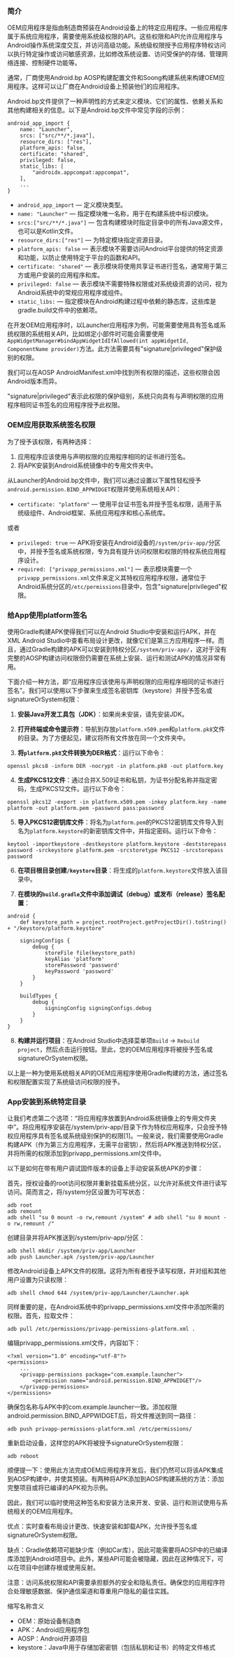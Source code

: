 ### 简介

OEM应用程序是指由制造商预装在Android设备上的特定应用程序。一些应用程序属于系统应用程序，需要使用系统级权限的API。这些权限和API允许应用程序与Android操作系统深度交互，并访问高级功能。系统级权限授予应用程序特权访问以执行特定操作或访问敏感资源，比如修改系统设置、访问受保护的存储、管理网络连接、控制硬件功能等。

通常，厂商使用Android.bp AOSP构建配置文件和Soong构建系统来构建OEM应用程序。这样可以让厂商在Android设备上预装他们的应用程序。

Android.bp文件提供了一种声明性的方式来定义模块、它们的属性、依赖关系和其他构建相关的信息。以下是Android.bp文件中常见字段的示例：

```
android_app_import {
    name: "Launcher",
    srcs: ["src/**/*.java"],
    resource_dirs: ["res"],
    platform_apis: false,
    certificate: "shared",
    privileged: false,
    static_libs: [
        "androidx.appcompat:appcompat",
    ],
    ...
}
```

- `android_app_import` — 定义模块类型。
- `name: "Launcher"` — 指定模块唯一名称，用于在构建系统中标识模块。
- `srcs:["src/**/*.java"]` — 包含构建模块时指定目录中的所有Java源文件，也可以是Kotlin文件。
- `resource_dirs:["res"]` — 为特定模块指定资源目录。
- `platform_apis: false` — 表示模块不需要访问Android平台提供的特定资源和功能，以防止使用特定于平台的函数和API。
- `certificate: "shared"` — 表示模块将使用共享证书进行签名，通常用于第三方或用户安装的应用程序和库。
- `privileged: false` — 表示模块不需要特殊权限或对系统级资源的访问，视为Android系统中的常规应用程序或组件。
- `static_libs:` — 指定模块在Android构建过程中依赖的静态库，这些库是gradle.build文件中的依赖项。

在开发OEM应用程序时，以Launcher应用程序为例，可能需要使用具有签名或系统权限的系统相关API，比如绑定小部件时可能会需要使用`AppWidgetManager#bindAppWidgetIdIfAllowed(int appWidgetId, ComponentName provider)`方法。此方法需要具有"signature|privileged"保护级别的权限。

我们可以在AOSP AndroidManifest.xml中找到所有权限的描述，这些权限会因Android版本而异。

"signature|privileged"表示此权限的保护级别，系统只向具有与声明权限的应用程序相同证书签名的应用程序授予此权限。

### OEM应用获取系统签名权限

为了授予该权限，有两种选择：

1. 应用程序应该使用与声明权限的应用程序相同的证书进行签名。
2. 将APK安装到Android系统镜像中的专用文件夹中。

从Launcher的Android.bp文件中，我们可以通过设置以下属性轻松授予`android.permission.BIND_APPWIDGET`权限并使用系统相关API：

- `certificate: "platform"` — 使用平台证书签名并授予签名权限，适用于系统级组件、Android框架、系统应用程序和核心系统库。

或者

- `privileged: true` — APK将安装在Android设备的`/system/priv-app/`分区中，并授予签名或系统权限，专为具有提升访问权限和权限的特权系统应用程序设计。
- `required: ["privapp_permissions.xml"]` — 表示模块需要一个`privapp_permissions.xml`文件来定义其特权应用程序权限，通常位于Android系统分区的`/etc/permissions`目录中，包含"signature|privileged"权限。

### 给App使用platform签名

使用Gradle构建APK使得我们可以在Android Studio中安装和运行APK，并在XML Android Studio中查看布局设计更改，就像它们是第三方应用程序一样。而且，通过Gradle构建的APK可以安装到特权分区`/system/priv-app/`，这对于没有完整的AOSP构建访问权限但仍需要在系统上安装、运行和测试APK的情况非常有用。

下面介绍一种方法，即“应用程序应该使用与声明权限的应用程序相同的证书进行签名”。我们可以使用以下步骤来生成签名密钥库（keystore）并授予签名或signatureOrSystem权限：

1. **安装Java开发工具包（JDK）**：如果尚未安装，请先安装JDK。

2. **打开终端或命令提示符**：导航到存放`platform.x509.pem`和`platform.pk8`文件的目录。为了方便起见，建议将所有文件放在同一个文件夹中。

3. **将`platform.pk8`文件转换为DER格式**：运行以下命令：

```
openssl pkcs8 -inform DER -nocrypt -in platform.pk8 -out platform.key
```

4. **生成PKCS12文件**：通过合并X.509证书和私钥，为证书分配名称并指定密码，生成PKCS12文件。运行以下命令：

```
openssl pkcs12 -export -in platform.x509.pem -inkey platform.key -name platform -out platform.pem -password pass:password
```

5. **导入PKCS12密钥库文件**：将名为`platform.pem`的PKCS12密钥库文件导入到名为`platform.keystore`的新密钥库文件中，并指定密码。运行以下命令：

```
keytool -importkeystore -destkeystore platform.keystore -deststorepass password -srckeystore platform.pem -srcstoretype PKCS12 -srcstorepass password
```

6. **在项目根目录创建`/keystore`目录**：将生成的`platform.keystore`文件放入该目录中。

7. **在模块的`build.gradle`文件中添加调试（debug）或发布（release）签名配置**：

```
android {
    def keystore_path = project.rootProject.getProjectDir().toString() + "/keystore/platform.keystore"

    signingConfigs {
        debug {
            storeFile file(keystore_path)
            keyAlias 'platform'
            storePassword 'password'
            keyPassword 'password'
        }
    }

    buildTypes {
        debug {
            signingConfig signingConfigs.debug
        }
    }
}
```

8. **构建并运行项目**：在Android Studio中选择菜单项`Build` → `Rebuild project`，然后点击运行按钮。至此，您的OEM应用程序将被授予签名或signatureOrSystem权限。

以上是一种为使用系统相关API的OEM应用程序使用Gradle构建的方法，通过签名和权限配置实现了系统级访问权限的授予。

### App安装到系统特定目录

让我们考虑第二个选项：“将应用程序放置到Android系统镜像上的专用文件夹中”。将应用程序安装在/system/priv-app/目录下作为特权应用程序，只会授予特权应用程序具有签名或系统级别保护的权限[1]。一般来说，我们需要使用Gradle构建APK（作为第三方应用程序，无需平台密钥），然后将APK推送到特权分区，并将所需的权限添加到privapp_permissions.xml文件中。

以下是如何在带有用户调试固件版本的设备上手动安装系统APK的步骤：

首先，授权设备的root访问权限并重新挂载系统分区，以允许对系统文件进行读写访问。简而言之，将/system分区设置为可写状态：

```
adb root
adb remount
adb shell "su 0 mount -o rw,remount /system" # adb shell "su 0 mount -o rw,remount /"
```

创建目录并将APK推送到/system/priv-app/分区：

```
adb shell mkdir /system/priv-app/Launcher
adb push Launcher.apk /system/priv-app/Launcher
```

修改Android设备上APK文件的权限。这将为所有者授予读写权限，并对组和其他用户设置为只读权限：

```
adb shell chmod 644 /system/priv-app/Launcher/Launcher.apk
```

同样重要的是，在Android系统中的privapp_permissions.xml文件中添加所需的权限。首先，拉取文件：

```
adb pull /etc/permissions/privapp-permissions-platform.xml .
```

编辑privapp_permissions.xml文件，内容如下：

```
<?xml version="1.0" encoding="utf-8"?>
<permissions>
    ...
    <privapp-permissions package="com.example.launcher">
        <permission name="android.permission.BIND_APPWIDGET"/>
    </privapp-permissions>
</permissions>
```

确保包名称与APK中的com.example.launcher一致。添加权限android.permission.BIND_APPWIDGET后，将文件推送到同一路径：

```
adb push privapp-permissions-platform.xml /etc/permissions/
```

重新启动设备，这样您的APK将被授予signatureOrSystem权限：

```
adb reboot
```

顺便提一下：使用此方法完成OEM应用程序开发后，我们仍然可以将该APK集成到AOSP构建中，并使其预装。有两种将APK添加到AOSP构建系统的方法：添加完整项目或将已编译的APK视为示例。

因此，我们可以临时使用这种签名和安装方法来开发、安装、运行和测试使用与系统相关的OEM应用程序。

优点：实时查看布局设计更改、快速安装和卸载APK，允许授予签名或signatureOrSystem权限。

缺点：Gradle依赖项可能缺少库（例如Car库），因此可能需要将AOSP中的已编译库添加到Android项目中。此外，某些API可能会被隐藏，因此在这种情况下，可以在项目中创建存根或使用反射。

注意：访问系统权限和API需要承担额外的安全和隐私责任。确保您的应用程序符合处理敏感数据、保护通信渠道和尊重用户隐私的最佳实践。

缩写名称含义

- OEM：原始设备制造商
- APK：Android应用程序包
- AOSP：Android开源项目
- keystore：Java中用于存储加密密钥（包括私钥和证书）的特定文件格式